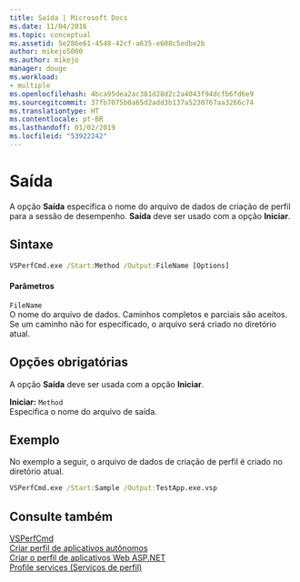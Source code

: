 ```yaml
---
title: Saída | Microsoft Docs
ms.date: 11/04/2016
ms.topic: conceptual
ms.assetid: 5e286e61-4548-42cf-a635-e608c5edbe2b
author: mikejo5000
ms.author: mikejo
manager: douge
ms.workload:
- multiple
ms.openlocfilehash: 4bca95dea2ac381d28d2c2a4043f94dcfb6fd6e9
ms.sourcegitcommit: 37fb7075b0a65d2add3b137a5230767aa3266c74
ms.translationtype: HT
ms.contentlocale: pt-BR
ms.lasthandoff: 01/02/2019
ms.locfileid: "53922242"
---
```

# <a name="output"></a>Saída
A opção **Saída** especifica o nome do arquivo de dados de criação de perfil para a sessão de desempenho. **Saída** deve ser usado com a opção **Iniciar**.  
  
## <a name="syntax"></a>Sintaxe  
  
```cmd  
VSPerfCmd.exe /Start:Method /Output:FileName [Options]  
```  
  
#### <a name="parameters"></a>Parâmetros  
 `FileName`  
 O nome do arquivo de dados. Caminhos completos e parciais são aceitos. Se um caminho não for especificado, o arquivo será criado no diretório atual.  
  
## <a name="required-options"></a>Opções obrigatórias  
 A opção **Saída** deve ser usada com a opção **Iniciar**.  
  
 **Iniciar:** `Method`  
 Especifica o nome do arquivo de saída.  
  
## <a name="example"></a>Exemplo  
 No exemplo a seguir, o arquivo de dados de criação de perfil é criado no diretório atual.  
  
```cmd  
VSPerfCmd.exe /Start:Sample /Output:TestApp.exe.vsp  
```  
  
## <a name="see-also"></a>Consulte também  
 [VSPerfCmd](../profiling/vsperfcmd.md)   
 [Criar perfil de aplicativos autônomos](../profiling/command-line-profiling-of-stand-alone-applications.md)   
 [Criar o perfil de aplicativos Web ASP.NET](../profiling/command-line-profiling-of-aspnet-web-applications.md)   
 [Profile services (Serviços de perfil)](../profiling/command-line-profiling-of-services.md)